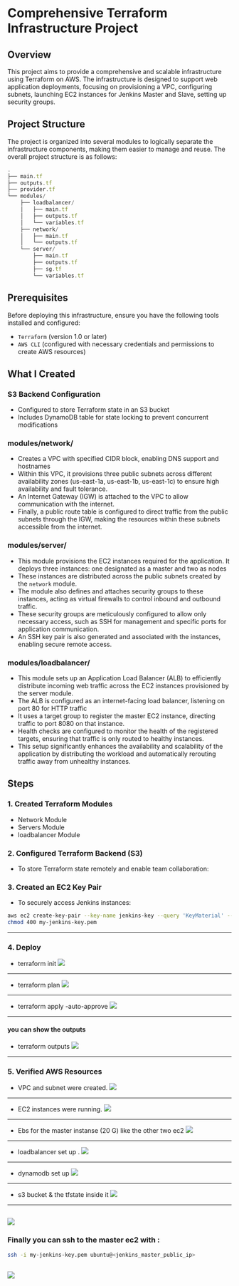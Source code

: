 # Comprehensive Terraform Infrastructure Project
## Overview
This project aims to provide a comprehensive and scalable infrastructure using Terraform on AWS. The infrastructure is designed to support web application deployments, focusing on provisioning a VPC, configuring subnets, launching EC2 instances for Jenkins Master and Slave, setting up security groups.

## Project Structure
The project is organized into several modules to logically separate the infrastructure components, making them easier to manage and reuse. The overall project structure is as follows:
```JavaScript
. 
├── main.tf
├── outputs.tf
├── provider.tf
└── modules/
    ├── loadbalancer/
    │   ├── main.tf
    │   ├── outputs.tf
    │   └── variables.tf
    ├── network/
    │   ├── main.tf
    │   └── outputs.tf
    └── server/
        ├── main.tf
        ├── outputs.tf
        ├── sg.tf
        └── variables.tf
```
## Prerequisites
Before deploying this infrastructure, ensure you have the following tools installed and configured:
- `Terraform`  (version 1.0 or later)
- `AWS CLI`  (configured with necessary credentials and permissions to create AWS resources)



## What I Created
### S3 Backend Configuration
- Configured to store Terraform state in an S3 bucket
- Includes DynamoDB table for state locking to prevent concurrent modifications

### modules/network/
- Creates a VPC with specified CIDR block, enabling DNS support and hostnames
- Within this VPC, it provisions three public subnets across different availability zones (us-east-1a, us-east-1b, us-east-1c) to ensure high availability and fault tolerance.
- An Internet Gateway (IGW) is attached to the VPC to allow communication with the internet.
- Finally, a public route table is configured to direct traffic from the public subnets through the IGW, making the resources within these subnets accessible from the internet.

### modules/server/
- This module provisions the EC2 instances required for the application. It deploys three instances: one designated as a master and two as nodes
- These instances are distributed across the public subnets created by the `network` module.
- The module also defines and attaches security groups to these instances, acting as virtual firewalls to control inbound and outbound traffic. 
- These security groups are meticulously configured to allow only necessary access, such as SSH for management and specific ports for application communication.
- An SSH key pair is also generated and associated with the instances, enabling secure remote access.

### modules/loadbalancer/
- This module sets up an Application Load Balancer (ALB) to efficiently distribute incoming web traffic across the EC2 instances provisioned by the server module.
- The ALB is configured as an internet-facing load balancer, listening on port 80 for HTTP traffic
- It uses a target group to register the master EC2 instance, directing traffic to port 8080 on that instance.
- Health checks are configured to monitor the health of the registered targets, ensuring that traffic is only routed to healthy instances.
- This setup significantly enhances the availability and scalability of the application by distributing the workload and automatically rerouting traffic away from unhealthy instances.


## Steps
### 1. Created Terraform Modules
- Network Module
- Servers Module
- loadbalancer Module

### 2. Configured Terraform Backend (S3)
- To store Terraform state remotely and enable team collaboration:

### 3. Created an EC2 Key Pair
- To securely access Jenkins instances:
```bash
aws ec2 create-key-pair --key-name jenkins-key --query 'KeyMaterial' --output text > my-jenkins-key.pem
chmod 400 my-jenkins-key.pem 
```
---

### 4. Deploy

- terraform init
![](https://github.com/Mohamedmagdy220/-CloudDevOpsProject/blob/main/Terraform-infra/images/terraform-init.png)
---

- terraform plan
![](https://github.com/Mohamedmagdy220/-CloudDevOpsProject/blob/main/Terraform-infra/images/terraform-plan2.png)
---

- terraform apply -auto-approve
![](https://github.com/Mohamedmagdy220/-CloudDevOpsProject/blob/main/Terraform-infra/images/terraform-apply.png)
---

#### you can show the outputs 
- terraform outputs
 ![](https://github.com/Mohamedmagdy220/-CloudDevOpsProject/blob/main/Terraform-infra/images/terraform-outputs.png)
---

### 5. Verified AWS Resources
- VPC and subnet were created.
![](https://github.com/Mohamedmagdy220/-CloudDevOpsProject/blob/main/Terraform-infra/images/subnets.png)
---

- EC2 instances were running.
![](https://github.com/Mohamedmagdy220/-CloudDevOpsProject/blob/main/Terraform-infra/images/list%20ec2.png)
---

- Ebs for the master instanse (20 G) like the other two ec2
![](https://github.com/Mohamedmagdy220/-CloudDevOpsProject/blob/main/Terraform-infra/images/Ebs%20for%20the%20master%20like%20the%20other%20two%20ec2.png)
---

- loadbalancer set up .
![](https://github.com/Mohamedmagdy220/-CloudDevOpsProject/blob/main/Terraform-infra/images/loadbalancers.png)
---

- dynamodb set up
![](https://github.com/Mohamedmagdy220/-CloudDevOpsProject/blob/main/Terraform-infra/images/lock%20by%20dynamodb.png)
---

- s3 bucket & the tfstate inside it 
![](https://github.com/Mohamedmagdy220/-CloudDevOpsProject/blob/main/Terraform-infra/images/s3-bucket.png)
---

![](https://github.com/Mohamedmagdy220/-CloudDevOpsProject/blob/main/Terraform-infra/images/tfstate%20in%20s3-bucket.png)
---


### Finally you can ssh to the master ec2 with :
```bash
ssh -i my-jenkins-key.pem ubuntu@<jenkins_master_public_ip>
```

![](https://github.com/Mohamedmagdy220/-CloudDevOpsProject/blob/main/Terraform-infra/images/ssh%20to%20the%20master%20ec2.png)
---


